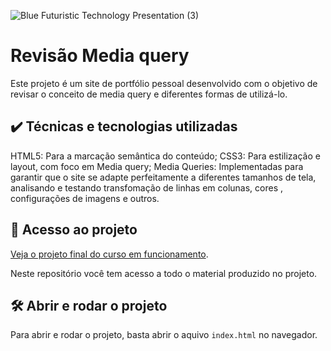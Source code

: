 
![Blue Futuristic Technology Presentation (3)](https://github.com/lshv04/revisaoquery/assets/169161949/e49b8a25-f37a-46d7-9c22-e02a0a264c45)

# Revisão Media query

Este projeto é um site de portfólio pessoal desenvolvido com o objetivo de revisar o conceito de media query e diferentes formas de utilizá-lo.

## ✔️ Técnicas e tecnologias utilizadas
HTML5: Para a marcação semântica do conteúdo;
CSS3: Para estilização e layout, com foco em Media query;
Media Queries: Implementadas para garantir que o site se adapte perfeitamente a diferentes tamanhos de tela, analisando e testando transfomação de linhas em colunas, cores , configurações de imagens e outros.

## 📁 Acesso ao projeto

[Veja o projeto final do curso em funcionamento](https://lshv04.github.io/revisaoquery/).

Neste repositório você tem acesso a todo o material produzido no projeto.

## 🛠️ Abrir e rodar o projeto

Para abrir e rodar o projeto, basta abrir o aquivo `index.html` no navegador.

